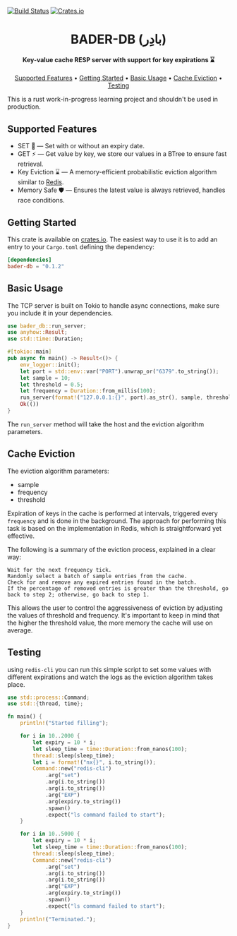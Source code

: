 [![Build Status](https://img.shields.io/github/actions/workflow/status/mahsayedsalem/bader-db/quickstart.yml?branch=main)](https://github.com/mahsayedsalem/bader-db/actions)
[![Crates.io](https://img.shields.io/crates/v/bader-db.svg)](https://crates.io/crates/bader-io)

<h1 align="center">
  BADER-DB (بادِر)
</h1>

<h4 align="center">Key-value cache RESP server with support for key expirations ⌛</h4>
<p align="center">
  <a href="#supported-features">Supported Features</a> •
  <a href="#getting-started">Getting Started</a> •
  <a href="#basic-usage">Basic Usage</a> •
  <a href="#cache-eviction">Cache Eviction</a> •
  <a href="#testing">Testing</a>
</p>

This is a rust work-in-progress learning project and shouldn't be used in production.

## Supported Features

* SET 🏪 — Set with or without an expiry date.
* GET ⚡ — Get value by key, we store our values in a BTree to ensure fast retrieval.
* Key Eviction ⌛ — A memory-efficient probabilistic eviction algorithm similar to [Redis](https://redis.io/commands/expire).
* Memory Safe 🛡️ — Ensures the latest value is always retrieved, handles race conditions.

## Getting Started

This crate is available on [crates.io](https://crates.io/crates/bader-db). The
easiest way to use it is to add an entry to your `Cargo.toml` defining the dependency:

```toml
[dependencies]
bader-db = "0.1.2"
```

## Basic Usage
The TCP server is built on Tokio to handle async connections, make sure you include it in your dependencies.

```rust
use bader_db::run_server;
use anyhow::Result;
use std::time::Duration;

#[tokio::main]
pub async fn main() -> Result<()> {
    env_logger::init();
    let port = std::env::var("PORT").unwrap_or("6379".to_string());
    let sample = 10;
    let threshold = 0.5;
    let frequency = Duration::from_millis(100);
    run_server(format!("127.0.0.1:{}", port).as_str(), sample, threshold, frequency).await;
    Ok(())
}
```
The `run_server` method will take the host and the eviction algorithm parameters. 

## Cache Eviction

The eviction algorithm parameters: 
* sample
* frequency
* threshold

Expiration of keys in the cache is performed at intervals, triggered every `frequency` and is done in the background. The approach for performing this task is based on the implementation in Redis, which is straightforward yet effective.

The following is a summary of the eviction process, explained in a clear way:

    Wait for the next frequency tick.
    Randomly select a batch of sample entries from the cache.
    Check for and remove any expired entries found in the batch.
    If the percentage of removed entries is greater than the threshold, go back to step 2; otherwise, go back to step 1.

This allows the user to control the aggressiveness of eviction by adjusting the values of threshold and frequency. It's important to keep in mind that the higher the threshold value, the more memory the cache will use on average.

## Testing 
using `redis-cli` you can run this simple script to set some values with different expirations and watch the logs as the eviction algorithm takes place.

```rust
use std::process::Command;
use std::{thread, time};

fn main() {
    println!("Started filling");

    for i in 10..2000 {
        let expiry = 10 * i;
        let sleep_time = time::Duration::from_nanos(100);
        thread::sleep(sleep_time);
        let i = format!("nx{}", i.to_string());
        Command::new("redis-cli")
            .arg("set")
            .arg(i.to_string())
            .arg(i.to_string())
            .arg("EXP")
            .arg(expiry.to_string())
            .spawn()
            .expect("ls command failed to start");
    }

    for i in 10..5000 {
        let expiry = 10 * i;
        let sleep_time = time::Duration::from_nanos(100);
        thread::sleep(sleep_time);
        Command::new("redis-cli")
            .arg("set")
            .arg(i.to_string())
            .arg(i.to_string())
            .arg("EXP")
            .arg(expiry.to_string())
            .spawn()
            .expect("ls command failed to start");
    }
    println!("Terminated.");
}
```